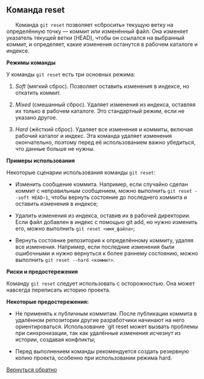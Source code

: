 ## Команда reset

&nbsp;&nbsp;&nbsp;&nbsp;&nbsp;&nbsp;Команда `git reset` позволяет «сбросить» текущую ветку на определённую точку — коммит или изменённый файл. Она изменяет указатель текущей ветки (HEAD), чтобы он ссылался на выбранный коммит, и определяет, какие изменения останутся в рабочем каталоге и индексе. 

**Режимы команды**  

У команды `git reset` есть три основных режима:

1. *Soft* (мягкий сброс). Позволяет оставить изменения в индексе, но откатить коммит.

2. *Mixed* (смешанный сброс). Удаляет изменения из индекса, оставляя их только в рабочем каталоге. Это стандартный режим, если не указано другое.

3. *Hard* (жёсткий сброс). Удаляет все изменения и коммиты, включая рабочий каталог и индекс. Эта команда удаляет изменения окончательно, поэтому перед её использованием важно убедиться, что данные больше не нужны.
 
**Примеры использования**

Некоторые сценарии использования команды `git reset`:

+ Изменить сообщение коммита. Например, если случайно сделан коммит с неправильным сообщением, можно выполнить `git reset --soft HEAD~1`, чтобы вернуть состояние до последнего коммита и оставить изменения в индексе;

+ Удалить изменения из индекса, оставив их в рабочей директории. Если файл добавлен в индекс с помощью git add, но нужно изменить его, можно выполнить `git reset <имя_файла>`;

+ Вернуть состояние репозитория к определённому коммиту, удаляя все изменения. Например, если последние изменения были ошибочными и нужно вернуться к более раннему состоянию, можно выполнить `git reset --hard <коммит>`.
 
**Риски и предостережения**

Команду `git reset` следует использовать с осторожностью. Она может навсегда переписать историю проекта. 

**Некоторые предостережения:**

+ Не применять к публичным коммитам. После публикации коммита в удалённом репозитории другие разработчики начинают на него ориентироваться. Использование `git reset может вызвать проблемы при синхронизации, так как удалённые изменения исчезнут из истории, создавая конфликты;

+ Перед выполнением команды рекомендуется создать резервную копию проекта, особенно при использовании режима hard.

[Вернуться обратно](README.md)
